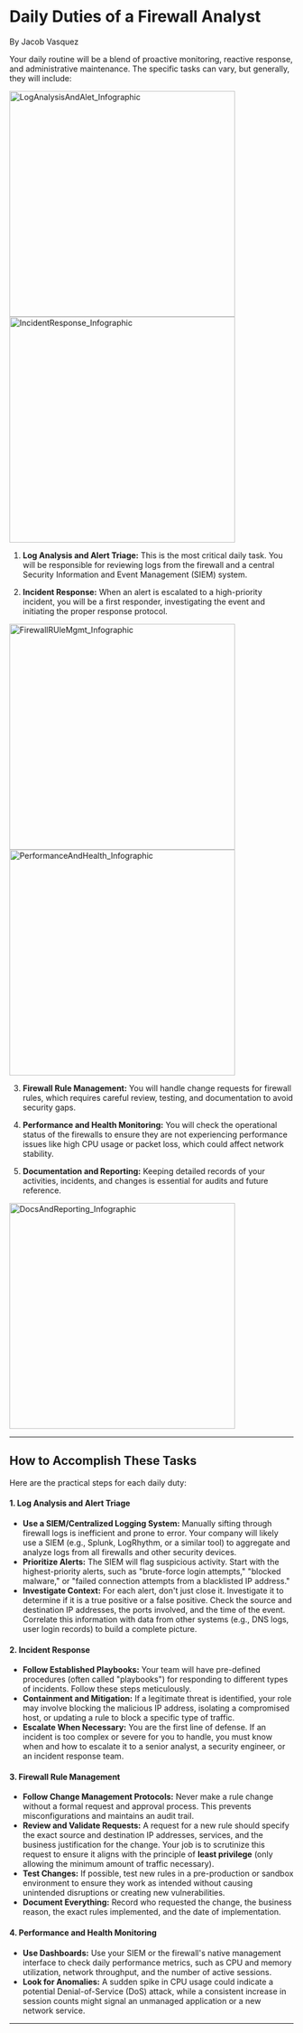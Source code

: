 # **Daily Duties of a Firewall Analyst**  
By Jacob Vasquez  

Your daily routine will be a blend of proactive monitoring, reactive response,   
and administrative maintenance. The specific tasks can vary, but generally, they will include:  

<img width="400" height="400" alt="LogAnalysisAndAlet_Infographic" src="https://github.com/user-attachments/assets/2e52c50b-78ca-4c44-b63b-53b5fc3d0d4c" />
<img width="400" height="400" alt="IncidentResponse_Infographic" src="https://github.com/user-attachments/assets/10492889-877c-4117-b77e-97062118c3c8" /> 
  
1. **Log Analysis and Alert Triage:** This is the most critical daily task. You will be responsible   for reviewing logs from the firewall and a central Security Information and Event Management (SIEM) system.     

2. **Incident Response:** When an alert is escalated to a high-priority incident, you will be a first responder, investigating the event and initiating the proper response protocol.  
 

    
<img width="400" height="400" alt="FirewallRUleMgmt_Infographic" src="https://github.com/user-attachments/assets/2cc0dcb6-7d16-4f80-a37c-8a19943e8016" />
<img width="400" height="400" alt="PerformanceAndHealth_Infographic" src="https://github.com/user-attachments/assets/eb82b22f-0d33-4910-8c80-a3691c6b43b2" />


3. **Firewall Rule Management:** You will handle change requests for firewall rules, which requires careful review, testing, and documentation to avoid security gaps.  

4. **Performance and Health Monitoring:** You will check the operational status of the firewalls to ensure they are not experiencing performance issues like high CPU usage or packet loss, which could affect network stability.  

  
5. **Documentation and Reporting:** Keeping detailed records of your activities, incidents, and changes is essential for audits and future reference.
<img width="400" height="400" alt="DocsAndReporting_Infographic" src="https://github.com/user-attachments/assets/fd47754e-6761-448b-bea6-51f34defc7d2" />

---

## **How to Accomplish These Tasks**

Here are the practical steps for each daily duty:

#### **1\. Log Analysis and Alert Triage**

* **Use a SIEM/Centralized Logging System:** Manually sifting through firewall logs is inefficient and prone to error. Your company will likely use a SIEM (e.g., Splunk, LogRhythm, or a similar tool) to aggregate and analyze logs from all firewalls and other security devices.  
* **Prioritize Alerts:** The SIEM will flag suspicious activity. Start with the highest-priority alerts, such as "brute-force login attempts," "blocked malware," or "failed connection attempts from a blacklisted IP address."  
* **Investigate Context:** For each alert, don't just close it. Investigate it to determine if it is a true positive or a false positive. Check the source and destination IP addresses, the ports involved, and the time of the event. Correlate this information with data from other systems (e.g., DNS logs, user login records) to build a complete picture.

#### **2\. Incident Response**

* **Follow Established Playbooks:** Your team will have pre-defined procedures (often called "playbooks") for responding to different types of incidents. Follow these steps meticulously.  
* **Containment and Mitigation:** If a legitimate threat is identified, your role may involve blocking the malicious IP address, isolating a compromised host, or updating a rule to block a specific type of traffic.  
* **Escalate When Necessary:** You are the first line of defense. If an incident is too complex or severe for you to handle, you must know when and how to escalate it to a senior analyst, a security engineer, or an incident response team.

#### **3\. Firewall Rule Management**

* **Follow Change Management Protocols:** Never make a rule change without a formal request and approval process. This prevents misconfigurations and maintains an audit trail.  
* **Review and Validate Requests:** A request for a new rule should specify the exact source and destination IP addresses, services, and the business justification for the change. Your job is to scrutinize this request to ensure it aligns with the principle of **least privilege** (only allowing the minimum amount of traffic necessary).  
* **Test Changes:** If possible, test new rules in a pre-production or sandbox environment to ensure they work as intended without causing unintended disruptions or creating new vulnerabilities.  
* **Document Everything:** Record who requested the change, the business reason, the exact rules implemented, and the date of implementation.

#### **4\. Performance and Health Monitoring**

* **Use Dashboards:** Use your SIEM or the firewall's native management interface to check daily performance metrics, such as CPU and memory utilization, network throughput, and the number of active sessions.  
* **Look for Anomalies:** A sudden spike in CPU usage could indicate a potential Denial-of-Service (DoS) attack, while a consistent increase in session counts might signal an unmanaged application or a new network service.

---




